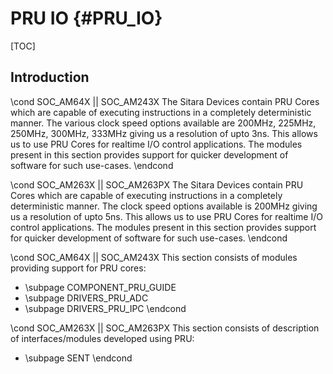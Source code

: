 # PRU IO {#PRU_IO}

[TOC]

## Introduction

\cond SOC_AM64X || SOC_AM243X
The Sitara Devices contain PRU Cores which are capable of executing instructions in a completely deterministic manner. The various clock speed options available are 200MHz, 225MHz, 250MHz, 300MHz, 333MHz giving us a resolution of upto 3ns. This allows us to use PRU Cores for realtime I/O control applications. The modules present in this section provides support for quicker development of software for such use-cases.
\endcond

\cond SOC_AM263X || SOC_AM263PX
The Sitara Devices contain PRU Cores which are capable of executing instructions in a completely deterministic manner. The clock speed options available is 200MHz giving us a resolution of upto 5ns. This allows us to use PRU Cores for realtime I/O control applications. The modules present in this section provides support for quicker development of software for such use-cases.
\endcond


\cond SOC_AM64X || SOC_AM243X
This section consists of modules providing support for PRU cores:
- \subpage COMPONENT_PRU_GUIDE
- \subpage DRIVERS_PRU_ADC
- \subpage DRIVERS_PRU_IPC
\endcond

\cond SOC_AM263X || SOC_AM263PX
This section consists of description of interfaces/modules developed using PRU:
- \subpage SENT
\endcond